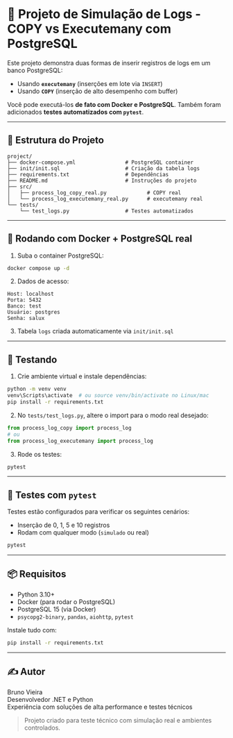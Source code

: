 # 📄 Projeto de Simulação de Logs - COPY vs Executemany com PostgreSQL

Este projeto demonstra duas formas de inserir registros de logs em um banco PostgreSQL:

- Usando **`executemany`** (inserções em lote via `INSERT`)
- Usando **`COPY`** (inserção de alto desempenho com buffer)

Você pode executá-los **de fato com Docker e PostgreSQL**. Também foram adicionados **testes automatizados com `pytest`**.

---

## 📁 Estrutura do Projeto

```
project/
├── docker-compose.yml                # PostgreSQL container
├── init/init.sql                     # Criação da tabela logs
├── requirements.txt                  # Dependências
├── README.md                         # Instruções do projeto
├── src/
│   ├── process_log_copy_real.py             # COPY real
│   └── process_log_executemany_real.py      # executemany real
└── tests/
    └── test_logs.py                  # Testes automatizados
```

---

## 🐳 Rodando com Docker + PostgreSQL real

1. Suba o container PostgreSQL:
```bash
docker compose up -d
```

2. Dados de acesso:
```
Host: localhost
Porta: 5432
Banco: test
Usuário: postgres
Senha: salux
```

3. Tabela `logs` criada automaticamente via `init/init.sql`

---

## 🧪 Testando

1. Crie ambiente virtual e instale dependências:
```bash
python -m venv venv
venv\Scripts\activate  # ou source venv/bin/activate no Linux/mac
pip install -r requirements.txt
```

2. No `tests/test_logs.py`, altere o import para o modo real desejado:
```python
from process_log_copy import process_log
# ou
from process_log_executemany import process_log
```

3. Rode os testes:
```bash
pytest
```

---

## 🧪 Testes com `pytest`

Testes estão configurados para verificar os seguintes cenários:
- Inserção de 0, 1, 5 e 10 registros
- Rodam com qualquer modo (`simulado` ou real)

```bash
pytest
```

---

## 📦 Requisitos

- Python 3.10+
- Docker (para rodar o PostgreSQL)
- PostgreSQL 15 (via Docker)
- `psycopg2-binary`, `pandas`, `aiohttp`, `pytest`

Instale tudo com:
```bash
pip install -r requirements.txt
```

---

## ✍️ Autor

Bruno Vieira  
Desenvolvedor .NET e Python  
Experiência com soluções de alta performance e testes técnicos  

> Projeto criado para teste técnico com simulação real e ambientes controlados.
